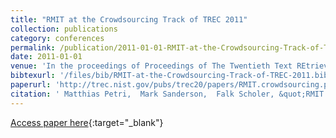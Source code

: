 ```yaml
---
title: "RMIT at the Crowdsourcing Track of TREC 2011"
collection: publications
category: conferences
permalink: /publication/2011-01-01-RMIT-at-the-Crowdsourcing-Track-of-TREC-2011
date: 2011-01-01
venue: 'In the proceedings of Proceedings of The Twentieth Text REtrieval Conference, TREC 2011, Gaithersburg, Maryland, USA, November 15-18, 2011'
bibtexurl: '/files/bib/RMIT-at-the-Crowdsourcing-Track-of-TREC-2011.bib'
paperurl: 'http://trec.nist.gov/pubs/trec20/papers/RMIT.crowdsourcing.pdf'
citation: ' Matthias Petri,  Mark Sanderson,  Falk Scholer, &quot;RMIT at the Crowdsourcing Track of TREC 2011.&quot; In the proceedings of Proceedings of The Twentieth Text REtrieval Conference, TREC 2011, Gaithersburg, Maryland, USA, November 15-18, 2011, 2011.'
---
```

[Access paper here](http://trec.nist.gov/pubs/trec20/papers/RMIT.crowdsourcing.pdf){:target="_blank"}
